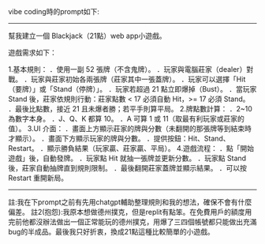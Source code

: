 vibe coding時的prompt如下:

------------------------------------------------------------------

幫我建立一個 Blackjack（21點）web app小遊戲。

遊戲需求如下：

1.基本規則：
  ．使用一副 52 張牌（不含鬼牌）。
  ．玩家與電腦莊家（dealer）對戰。
  ．玩家與莊家初始各兩張牌（莊家其中一張蓋牌）。
  ．玩家可以選擇「Hit（要牌）」或「Stand（停牌）」。
  ．玩家若超過 21 點立即爆掉（Bust）。
  ．當玩家 Stand 後，莊家依規則行動：莊家點數 < 17 必須自動 Hit，>= 17 必須 Stand。
  ．最後比點數，接近 21 且未爆者勝；若平手則算平局。
2.牌點數計算：
  ．2~10 為數字本身。
  ．J、Q、K 都算 10。
  ．A 可算 1 或 11（取最有利玩家或莊家的值）。
3.UI 介面：
  ．畫面上方顯示莊家的牌與分數（未翻開的那張牌等到結束時才顯示）。
  ．畫面下方顯示玩家的牌與分數。
  ．提供按鈕：Hit、Stand、Restart。
  ．顯示勝負結果（玩家贏、莊家贏、平局）。
4.遊戲流程：
  ．點「開始遊戲」後，自動發牌。
  ．玩家點 Hit 就抽一張牌並更新分數。
  ．玩家點 Stand 後，莊家自動抽牌直到規則限制。
  ．最後翻開莊家蓋牌並顯示結果。
  ．可以按 Restart 重開新局。

--------------------------------------------------------------------

註:我在下prompt之前有先用chatgpt輔助整理規則和我的想法，確保不會有什麼偏差。
註2(抱怨):我原本想做德州撲克，但是replit有點笨。在免費用戶的額度用完前他都沒辦法做出一個正常能玩的德州撲克，用爆了三四個帳號都只能做出充滿bug的半成品。最後我只好折衷，換成21點這種比較簡單的小遊戲。
